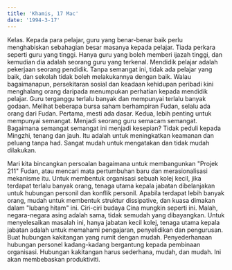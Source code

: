 ```yaml
---
title: 'Khamis, 17 Mac'
date: '1994-3-17'
---
```


Kelas. Kepada para pelajar, guru yang benar-benar baik perlu menghabiskan sebahagian besar masanya kepada pelajar. Tiada perkara seperti guru yang tinggi. Hanya guru yang boleh memberi ijazah tinggi, dan kemudian dia adalah seorang guru yang terkenal. Mendidik pelajar adalah pekerjaan seorang pendidik. Tanpa semangat ini, tidak ada pelajar yang baik, dan sekolah tidak boleh melakukannya dengan baik. Walau bagaimanapun, persekitaran sosial dan keadaan kehidupan peribadi kini menghalang orang daripada menumpukan perhatian kepada mendidik pelajar. Guru terganggu terlalu banyak dan mempunyai terlalu banyak godaan. Melihat beberapa bursa saham berhampiran Fudan, selalu ada orang dari Fudan. Pertama, mesti ada dasar. Kedua, lebih penting untuk mempunyai semangat. Menjadi seorang guru semacam semangat. Bagaimana semangat semangat ini menjadi kesepian? Tidak peduli kepada Mingzhi, tenang dan jauh. Itu adalah untuk meningkatkan keamanan dan peluang tanpa had. Sangat mudah untuk mengatakan dan tidak mudah dilakukan.

Mari kita bincangkan persoalan bagaimana untuk membangunkan "Projek 211" Fudan, atau mencari mata pertumbuhan baru dan merasionalisasi mekanisme itu. Untuk membentuk organisasi sebuah kolej kecil, jika terdapat terlalu banyak orang, tenaga utama kepala jabatan dibelanjakan untuk hubungan personil dan konflik personil. Apabila terdapat lebih banyak orang, mudah untuk membentuk struktur dissipative, dan kuasa dimakan dalam "lubang hitam" ini. Ciri-ciri budaya Cina mungkin seperti ini. Malah, negara-negara asing adalah sama, tidak semudah yang dibayangkan. Untuk menyelesaikan masalah ini, hanya jabatan kecil kolej, tenaga utama kepala jabatan adalah untuk memahami pengajaran, penyelidikan dan pengurusan. Buat hubungan kakitangan yang rumit dengan mudah. Penyederhanaan hubungan personel kadang-kadang bergantung kepada pembinaan organisasi. Hubungan kakitangan harus sederhana, mudah, dan mudah. Ini akan membebaskan produktiviti.

